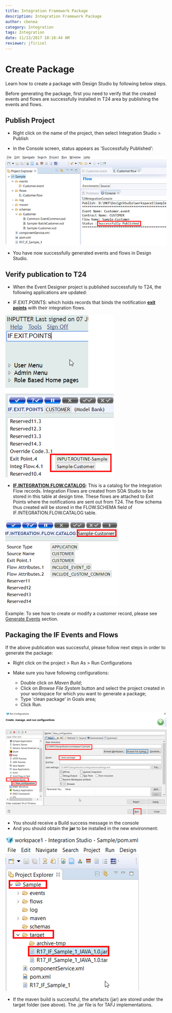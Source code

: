 ```yaml
---
title: Integration Framework Package
description: Integration Framework Package
author: cbenea
category: Integration
tags: Integration
date: 11/13/2017 10:18:44 AM 
reviewer: jfiricel
---
```

# Create Package

Learn how to create a package with Design Studio by following below steps.

Before generating the package, first you need to verify that the created events and flows are successfully installed in T24 area by publishing the events and flows.

## Publish Project

 - Right click on the name of the project, then select Integration Studio > Publish

 - In the Console screen, status appears as 'Successfully Published':

![integration publish status](./images/integration-publish-status.png)

 - You have now successfully generated events and flows in Design Studio.

## Verify publication to T24

 - When the Event Designer project is published successfully to T24, the following applications are updated:

 - IF.EXIT.POINTS: which holds records that binds the notification [**exit points**](glossary.md#exitPoint) with their integration flows.

![integration publish status](./images/if-exit-points-sample.png)

  - [**IF.INTEGRATION.FLOW.CATALOG**](glossary.md#catalog): This is a catalog for the Integration Flow records. Integration Flows are created from SOA Studio to be stored in this table at design time. These flows are attached to Exit Points where the notifications are sent out from T24. The flow schema thus created will be stored in the FLOW.SCHEMA field of IF.INTEGRATION.FLOW.CATALOG table.

![if sample flow catalog](./images/if-sample-flow.png)

Example: To see how to create or modify a customer record, please see [Generate Events](http://developer.temenos.com/integration/3-hours.html#generate-events) section.

## Packaging the IF Events and Flows

If the above publication was successful, please follow next steps in order to generate the package: 

 - Right click on the project > Run As > Run Configurations

 - Make sure you have following configurations:
   - Double click on *Maven Build*;
   - Click on *Browse File System* button and select the project created in your workspace for which you want to generate a package;
   - Type 'clean package' in Goals area;
   - Click Run.

![sample run configurations](./images/sample-run-configurations.png)

 - You should receive a Build success message in the console
 - And you should obtain the **jar** to be installed in the new environment:

![sample project jar](./images/sample-project-jar.png)

 - If the maven build is successful, the artefacts (jar) are stored under the target folder (see above). The .jar file is for TAFJ implementations.




